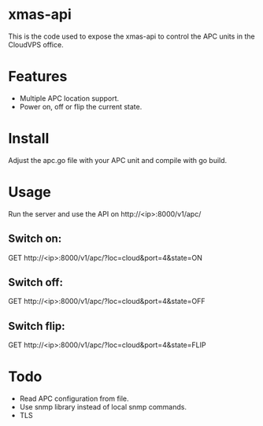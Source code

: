 # xmas-api
This is the code used to expose the xmas-api to control the APC units in the CloudVPS office. 

# Features

* Multiple APC location support.
* Power on, off or flip the current state.

# Install

Adjust the apc.go file with your APC unit and compile with go build.

# Usage

Run the server and use the API on http://\<ip>:8000/v1/apc/

## Switch on:

 GET http://\<ip>\:8000/v1/apc/?loc=cloud&port=4&state=ON

## Switch off:

 GET http://\<ip\>:8000/v1/apc/?loc=cloud&port=4&state=OFF

## Switch flip:

 GET http://\<ip>\:8000/v1/apc/?loc=cloud&port=4&state=FLIP

# Todo

* Read APC configuration from file.
* Use snmp library instead of local snmp commands.
* TLS



